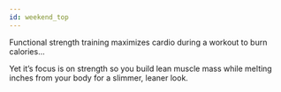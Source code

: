 ```yaml
---
id: weekend_top
---
```


Functional strength training maximizes cardio during a workout to burn calories...

Yet it’s focus is on strength so you build lean muscle mass while melting inches from your body for a slimmer, leaner look.
